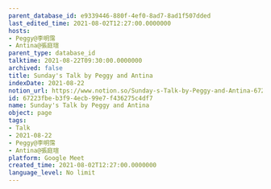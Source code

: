 ```yaml
---
parent_database_id: e9339446-880f-4ef0-8ad7-8ad1f507dded
last_edited_time: 2021-08-02T12:27:00.0000000
hosts:
- Peggy@李明霈
- Antina@張庭瑄
parent_type: database_id
talktime: 2021-08-22T09:30:00.0000000
archived: false
title: Sunday's Talk by Peggy and Antina
indexDate: 2021-08-22
notion_url: https://www.notion.so/Sunday-s-Talk-by-Peggy-and-Antina-67223fbeb3f94ecb99e7f436275c4df7
id: 67223fbe-b3f9-4ecb-99e7-f436275c4df7
name: Sunday's Talk by Peggy and Antina
object: page
tags:
- Talk
- 2021-08-22
- Peggy@李明霈
- Antina@張庭瑄
platform: Google Meet
created_time: 2021-08-02T12:27:00.0000000
language_level: No limit
---
```







